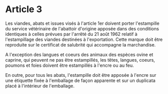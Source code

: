 # Article 3

Les viandes, abats et issues visés à l'article 1er doivent porter l'estampille du service vétérinaire de l'abattoir d'origine apposée dans des conditions identiques à celles prévues par l'arrêté du 21 août 1962 relatif à l'estampillage des viandes destinées à l'exportation. Cette marque doit être reproduite sur le certificat de salubrité qui accompagne la marchandise.

A l'exception des langues et coeurs des animaux des espèces ovine et caprine, qui peuvent ne pas être estampillés, les têtes, langues, coeurs, poumons et foies doivent être estampillés à l'encre ou au feu.

En outre, pour tous les abats, l'estampille doit être apposée à l'encre sur une étiquette fixée à l'emballage de façon apparente et sur un duplicata placé à l'intérieur de l'emballage.
